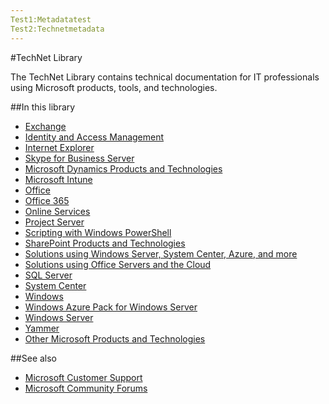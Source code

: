 ```yaml
---
Test1:Metadatatest
Test2:Technetmetadata
---
```

#TechNet Library

The TechNet Library contains technical documentation for IT professionals using Microsoft products, tools, and technologies.

##In this library

<ul>
<li>
<a href="https://int.technet.microsoft.com/en-us/library/aa996058(v=exchg.150).aspx">Exchange</a>
</li>
<li>
<a href="https://int.technet.microsoft.com/en-us/library/mt126702.aspx">Identity and Access Management</a>
</li>
<li>
<a href="https://int.technet.microsoft.com/en-us/library/hh781013.aspx">Internet Explorer</a>
</li>
<li>
<a href="https://int.technet.microsoft.com/en-us/library/gg293124.aspx">Skype for Business Server</a>
</li>
<li>
<a href="https://int.technet.microsoft.com/en-us/library/dn383731.aspx">Microsoft Dynamics Products and Technologies</a>
</li>
<li>
<a href="https://int.technet.microsoft.com/en-us/library/jj676587.aspx">Microsoft Intune</a>
</li>
<li>
<a href="https://int.technet.microsoft.com/en-us/library/dn789490(v=office.12).aspx">Office</a>
</li>
<li>
<a href="https://int.technet.microsoft.com/en-us/library/gg681899(v=office.12).aspx">Office 365</a>
</li>
<li>
<a href="https://int.technet.microsoft.com/en-us/library/cc498720.aspx">Online Services</a>
</li>
<li>
<a href="https://int.technet.microsoft.com/en-us/library/fp179724.aspx">Project Server</a>
</li>
<li>
<a href="https://int.technet.microsoft.com/en-us/library/bb978526.aspx">Scripting with Windows PowerShell</a>
</li>
<li>
<a href="https://int.technet.microsoft.com/en-us/library/fp179725.aspx">SharePoint Products and Technologies</a>
</li>
<li>
<a href="https://int.technet.microsoft.com/en-us/library/solutions.aspx">Solutions using Windows Server, System Center, Azure, and more</a>
</li>
<li>
<a href="https://int.technet.microsoft.com/en-us/library/dn262744.aspx">Solutions using Office Servers and the Cloud</a>
</li>
<li>
<a href="https://int.technet.microsoft.com/en-us/library/bb545450.aspx">SQL Server</a>
</li>
<li>
<a href="https://int.technet.microsoft.com/en-us/library/cc507089.aspx">System Center</a>
</li>
<li>
<a href="https://int.technet.microsoft.com/en-us/library/cc498727.aspx">Windows</a>
</li>
<li>
<a href="https://int.technet.microsoft.com/en-us/library/dn296435.aspx">Windows Azure Pack for Windows Server</a>
</li>
<li>
<a href="https://int.technet.microsoft.com/en-us/library/bb625087.aspx">Windows Server</a>
</li>
<li>
<a href="https://int.technet.microsoft.com/en-us/library/dn753681.aspx">Yammer</a>
</li>
<li>
<a href="https://int.technet.microsoft.com/en-us/library/cc440477.aspx">Other Microsoft Products and Technologies</a>
</li>
</ul>

##See also

<ul>
<li>
<a href="http://support.microsoft.com/">Microsoft Customer Support</a>
</li>
<li>
<a href="http://answers.microsoft.com/en-us">Microsoft Community Forums</a>
</li>
</ul>
